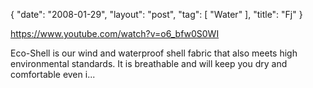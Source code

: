 {
   "date": "2008-01-29",
   "layout": "post",
   "tag": [
      "Water"
   ],
   "title": "Fj"
}

https://www.youtube.com/watch?v=o6_bfw0S0WI  

Eco-Shell is our wind and waterproof shell fabric that also meets high environmental standards. It is breathable and will keep you dry and comfortable even i...